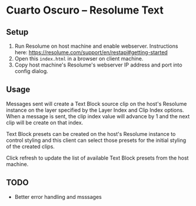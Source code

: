 # Cuarto Oscuro – Resolume Text

## Setup

1. Run Resolume on host machine and enable webserver. Instructions here: https://resolume.com/support/en/restapi#getting-started
2. Open this `index.html` in a browser on client machine.
2. Copy host machine's Resolume's webserver IP address and port into config dialog.

## Usage

Messages sent will create a Text Block source clip on the host's Resolume instance on the layer specified by the Layer Index and Clip Index options. When a message is sent, the clip index value will advance by 1 and the next clip will be create on that index. 

Text Block presets can be created on the host's Resolume instance to control styling and this client can select those presets for the initial styling of the created clips. 

Click refresh to update the list of available Text Block presets from the host machine. 


## TODO 

- Better error handling and msssages